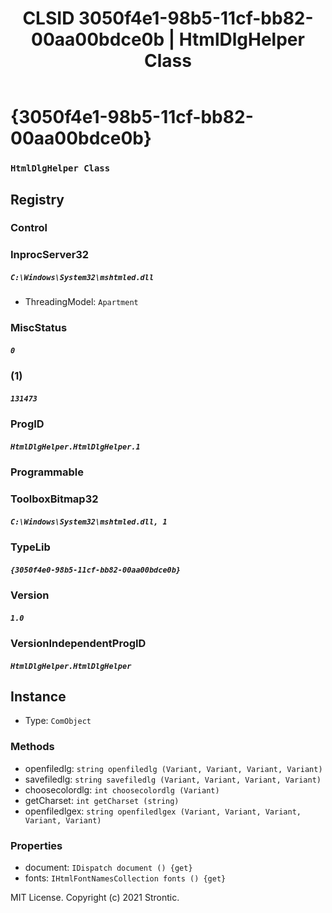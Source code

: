 ﻿---
title: "CLSID 3050f4e1-98b5-11cf-bb82-00aa00bdce0b | HtmlDlgHelper Class"
excerpt: What is COM-Object CLSID 3050f4e1-98b5-11cf-bb82-00aa00bdce0b?
---

# {3050f4e1-98b5-11cf-bb82-00aa00bdce0b}

### `HtmlDlgHelper Class`

## Registry


### Control


### InprocServer32

##### `C:\Windows\System32\mshtmled.dll`
* ThreadingModel: `Apartment`

### MiscStatus

##### `0`

### (1)

##### `131473`

### ProgID

##### `HtmlDlgHelper.HtmlDlgHelper.1`

### Programmable


### ToolboxBitmap32

##### `C:\Windows\System32\mshtmled.dll, 1`

### TypeLib

##### `{3050f4e0-98b5-11cf-bb82-00aa00bdce0b}`

### Version

##### `1.0`

### VersionIndependentProgID

##### `HtmlDlgHelper.HtmlDlgHelper`

## Instance

* Type: `ComObject`

### Methods

* openfiledlg: `string openfiledlg (Variant, Variant, Variant, Variant)`
* savefiledlg: `string savefiledlg (Variant, Variant, Variant, Variant)`
* choosecolordlg: `int choosecolordlg (Variant)`
* getCharset: `int getCharset (string)`
* openfiledlgex: `string openfiledlgex (Variant, Variant, Variant, Variant, Variant)`

### Properties

* document: `IDispatch document () {get} `
* fonts: `IHtmlFontNamesCollection fonts () {get} `

MIT License. Copyright (c) 2021 Strontic.


